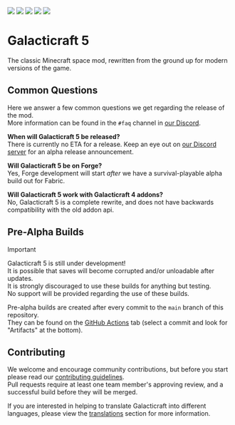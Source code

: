 [![](https://img.shields.io/github/actions/workflow/status/TeamGalacticraft/Galacticraft/build.yml?style=flat-square&logo=github)][actions]
[![](https://img.shields.io/github/issues/TeamGalacticraft/Galacticraft?style=flat-square&logo=github)](https://github.com/TeamGalacticraft/Galacticraft/issues)
[![](https://img.shields.io/github/issues-pr/TeamGalacticraft/Galacticraft?logo=github&style=flat-square)](https://github.com/TeamGalacticraft/Galacticraft/pulls)
[![](https://img.shields.io/discord/775251052517523467.svg?colorB=5865F2&label=discord&style=flat-square&logo=discord&logoColor=azure)][discord]
[![](https://img.shields.io/twitch/status/galacticraftdev.svg?style=flat-square&logo=twitch&logoColor=azure)][twitch]

# Galacticraft 5
The classic Minecraft space mod, rewritten from the ground up for modern versions of the game.

## Common Questions
Here we answer a few common questions we get regarding the release of the mod.\
More information can be found in the `#faq` channel in [our Discord][discord].

**When will Galacticraft 5 be released?**\
There is currently no ETA for a release.
Keep an eye out on [our Discord server][discord] for an alpha release announcement.

**Will Galacticraft 5 be on Forge?**\
Yes, Forge development will start *after* we have a survival-playable alpha build out for Fabric.

**Will Galacticraft 5 work with Galacticraft 4 addons?**\
No, Galacticraft 5 is a complete rewrite, and does not have backwards compatibility with the old addon api.

## Pre-Alpha Builds
> [!IMPORTANT]
> Galacticraft 5 is still under development!\
> It is possible that saves will become corrupted and/or unloadable after updates.\
> It is strongly discouraged to use these builds for anything but testing.\
> No support will be provided regarding the use of these builds.

Pre-alpha builds are created after every commit to the `main` branch of this repository.\
They can be found on the [GitHub Actions][actions] tab (select a commit and look for "Artifacts" at the bottom).

## Contributing
We welcome and encourage community contributions,
but before you start please read our [contributing guidelines][contributing].\
Pull requests require at least one team member's approving review, and a successful build before they will be merged.

If you are interested in helping to translate Galacticraft into different languages, please view the [translations][translations] section for more information.

[actions]: https://github.com/TeamGalacticraft/Galacticraft/actions/workflows/build.yml
[contributing]: https://github.com/TeamGalacticraft/Galacticraft/blob/main/.github/CONTRIBUTING.md
[translations]: https://github.com/TeamGalacticraft/Galacticraft/blob/main/.github/CONTRIBUTING.md#translations
[discord]: https://discord.gg/n3QqhMYyFK
[twitch]: https://twitch.tv/galacticraftdev
